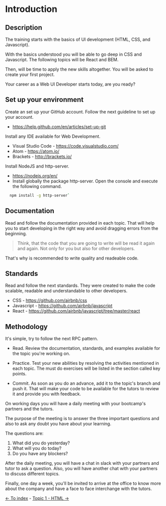 # Introduction

## Description

The training starts with the basics of UI development (HTML, CSS, and Javascript).

With the basics understood you will be able to go deep in CSS and Javascript. The following topics will be React and BEM.

Then, will be time to apply the new skills altogether. You will be asked to create your first project.

Your career as a Web UI Developer starts today, are you ready?

## Set up your environment

Create an set up your GitHub account. Follow the next guideline to set up your account.

- https://help.github.com/en/articles/set-up-git

Install any IDE available for Web Development.

- Visual Studio Code - https://code.visualstudio.com/
- Atom - https://atom.io/
- Brackets - http://brackets.io/

Install NodeJS and http-server.

- https://nodejs.org/en/
- Install globally the package http-server. Open the console and execute the following command.
 ```bash
   npm install -g http-server`
 ```

## Documentation

Read and follow the documentation provided in each topic. That will help you to start developing in the right way and avoid dragging errors from the beginning.

> Think, that the code that you are going to write will be read it again and again. Not only for you but also for other developers.

That's why is recommended to write quality and readeable code.

## Standards

Read and follow the next standards. They were created to make the code scalable, readable and understandable to other developers.

- CSS - https://github.com/airbnb/css
- Javascript - https://github.com/airbnb/javascript
- React - https://github.com/airbnb/javascript/tree/master/react

## Methodology

It's simple, try to follow the next RPC pattern.

- Read. Review the documentation, standards, and examples available for the topic you're working on.

- Practice. Test your new abilities by resolving the activities mentioned in each topic. The must do exercises will be listed in the section called key points.

- Commit. As soon as you do an advance, add it to the topic's branch and push it. That will make your code to be available for the tutors to review it and provide you with feedback.

On working days you will have a daily meeting with your bootcamp's partners and the tutors.

The purpose of the meeting is to answer the three important questions and also to ask any doubt you have about your learning.

The questions are:

1. What did you do yesterday?
2. What will you do today?
3. Do you have any blockers?

After the daily meeting, you will have a chat in slack with your partners and tutor to ask a question. Also, you will have another chat with your partners to discuss different topics.

Finally, one day a week, you'll be invited to arrive at the office to know more about the company and have a face to face interchange with the tutors.

[<- To index](../README.md#title) - [Topic 1 - HTML ->](./topic1.md)
